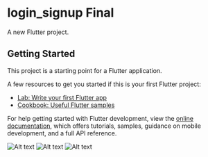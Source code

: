 # login_signup Final

A new Flutter project.

## Getting Started

This project is a starting point for a Flutter application.

A few resources to get you started if this is your first Flutter project:

- [Lab: Write your first Flutter app](https://docs.flutter.dev/get-started/codelab)
- [Cookbook: Useful Flutter samples](https://docs.flutter.dev/cookbook)

For help getting started with Flutter development, view the
[online documentation](https://docs.flutter.dev/), which offers tutorials,
samples, guidance on mobile development, and a full API reference.

![Alt text](https://i.ibb.co/ngrw08S/Whats-App-Image-2023-03-13-at-2-14-27-PM-2.jpg)
![Alt text](https://i.ibb.co/DkF5nvW/Whats-App-Image-2023-03-13-at-2-14-27-PM-1.jpg)
![Alt text](https://i.ibb.co/1GjVfjw/Whats-App-Image-2023-03-13-at-2-14-27-PM.jpg)
